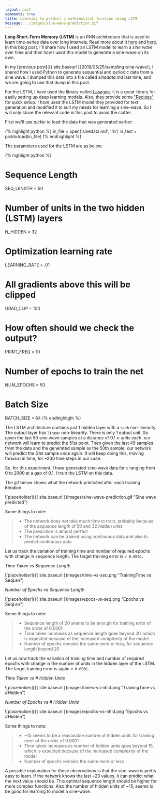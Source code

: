 ```yaml
---
layout: post
comments: true
title: Learning to predict a mathematical function using LSTM 
message: ../images/sine-wave-prediction.gif
---
```



<div class="message">
	<strong>Long Short-Term Memory (LSTM)</strong> is an RNN architecture that is used to learn time-series data over long intervals. Read more about it <a href="https://en.wikipedia.org/wiki/Long_short-term_memory">here</a> and <a href="http://colah.github.io/posts/2015-08-Understanding-LSTMs/">here</a>.
<br />
	In this blog post, I'll share how I used an LSTM model to learn a <i>sine wave</i> over time and then how I used this model to generate a sine-wave on its own.
</div>

In my [previous post]({{ site.baseurl }}2016/05/25/sampling-sine-wave/), I shared how I used Python to generate sequential and periodic data from a sine wave. I dumped this data into a file called *sinedata.md* last time, and we are going to use that dump in this post.

For the LSTM, I have used the library called [Lasagne](https://github.com/Lasagne). It is a great library for easily setting up deep learning models. Also, they provide some ["Recipes"](https://github.com/Lasagne/Recipes) for quick setup. I have used the LSTM model they provided for text generation and modified it to suit my needs for learning a sine-wave. So I will only share the relevant code in this post to avoid the clutter.

First we'll use *pickle* to load the data that was generated earlier:

{% highlight python %}
in_file = open('sinedata.md', 'rb')
in_text = pickle.load(in_file)
{% endhighlight %}

The parameters used for the LSTM are as below:

{% highlight python %}
# Sequence Length
SEQ_LENGTH = 50

# Number of units in the two hidden (LSTM) layers
N_HIDDEN = 32

# Optimization learning rate
LEARNING_RATE = .01

# All gradients above this will be clipped
GRAD_CLIP = 100

# How often should we check the output?
PRINT_FREQ = 10

# Number of epochs to train the net
NUM_EPOCHS = 50

# Batch Size
BATCH_SIZE = 64
{% endhighlight %}

The LSTM architecture contains just 1 hidden layer with a `tanh` non-linearity. The output layer has `linear` non-linearity.
There is only 1 output unit. So given the last 50 sine wave samples at a distance of 0.1 *x-units* each, our network will learn to predict the 51st point. Then given the last 49 samples from the data and the generated sample as the 50th sample, our network will predict the 51st sample once again. It will keep doing this, moving forward in time, for ~200 time steps in our case.

So, for this experiment, I have generated sine-wave data for `x` ranging from 0 to 2000 at a gap of 0.1. I train the LSTM on this data.

The gif below shows what the network predicted after each training iteration.

![placeholder]({{ site.baseurl }}images/sine-wave-prediction.gif "Sine wave predicted")

Some things to note:

>- The network does not take much time to train; probably because of the *sequence length* of 50 and 32 *hidden units*
>- The prediction is almost perfect
>- The network can be trained using continuous data and also to predict continuous data

Let us track the variation of training time and number of required epochs with change in sequence length. The target training error is `< 0.0001`.

*Time Taken* vs *Sequence Length*

![placeholder]({{ site.baseurl }}images/time-vs-seq.png "TrainingTime vs SeqLen")

*Number of Epochs* vs *Sequence Length*

![placeholder]({{ site.baseurl }}images/epocs-vs-seq.png "Epochs vs SeqLen")

Some things to note:

>- Sequence length of 20 seems to be enough for training error of the order of 0.0001 
>- Time taken increases as sequence length goes beyond 20, which is expected because of the increased complexity of the model 
>- Number of epochs remains the same more or less, for sequence length beyond 20


Let us now track the variation of training time and number of required epochs with change in the number of units in the hidden layer of the LSTM. The target training error is again `< 0.0001`.

*Time Taken* vs *# Hidden Units*

![placeholder]({{ site.baseurl }}images/times-vs-nhid.png "TrainingTime vs #Hidden")

*Number of Epochs* vs *# Hidden Units*

![placeholder]({{ site.baseurl }}images/epochs-vs-nhid.png "Epochs vs #Hidden")

Some things to note:

>- ~15 seems to be a reasonable number of hidden units for training error of the order of 0.0001 
>- Time taken increases as number of hidden untis goes beyond 15, which is expected because of the increased complexity of the model 
>- Number of epochs remains the same more or less 

A possible explanation for these observations is that the sine-wave is pretty easy to learn. If the network knows the last ~20 values, it can predict what the next value should be. This optimal sequence length should be higher for more complex functions. Also the number of hidden units of ~15, seems to be good for learning to model a sine-wave.

